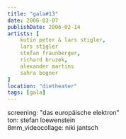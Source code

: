 ```yaml
---
title: "gala#13"
date: 2006-03-07
publishDate: 2006-02-14
artists: [
    kutin peter & lars stigler,
    lars stigler
    stefan fraunberger,
    richard bruzek,
    alexander martins
    sahra bogner
]
location: "dietheater"
tags: [gala]
---
```

screening: "das europäische elektron"  
ton: stefan loewenstein  
8mm_videocollage: niki jantsch

